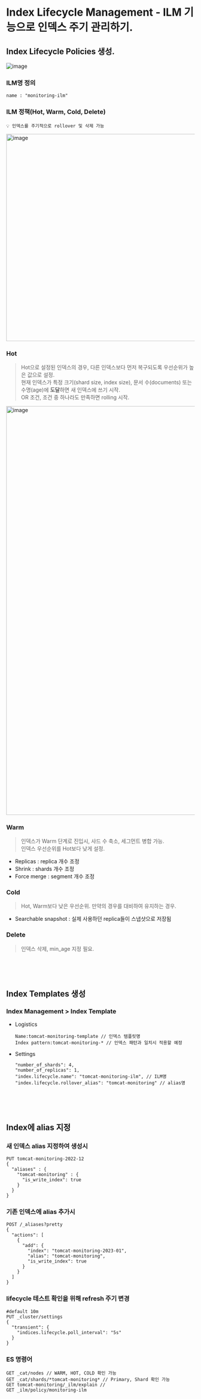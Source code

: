 # Index Lifecycle Management - ILM 기능으로 인덱스 주기 관리하기.

## Index Lifecycle Policies 생성.
![image](https://user-images.githubusercontent.com/65100355/212607021-7a7dc12c-87b7-464e-9915-9cdea29b6a25.png)
  ### ILM명 정의
  ```
  name : "monitoring-ilm"
  ```
  ### ILM 정책(Hot, Warm, Cold, Delete)
  ```
  💡 인덱스를 주기적으로 rollover 및 삭제 가능
  ```
  <img width="552" alt="image" src="https://user-images.githubusercontent.com/65100355/212612991-81e6bb25-c395-405a-9c7d-a18475af4ead.png">
    
  ### Hot
  > Hot으로 설정된 인덱스의 경우, 다른 인덱스보다 먼저 복구되도록 우선순위가 높은 값으로 설정.<br>
  > 현재 인덱스가 특정 크기(shard size, index size), 문서 수(documents) 또는 수명(age)에 <b>도달</b>하면 새 인덱스에 쓰기 시작.<br>
  > OR 조건, 조건 중 하나라도 만족하면 rolling 시작.
  <img width="1089" alt="image" src="https://user-images.githubusercontent.com/65100355/212608138-029067da-0560-48ea-9203-c2739a18e933.png">

  ### Warm
  > 인덱스가 Warm 단계로 진입시, 샤드 수 축소, 세그먼트 병합 가능.<br>
  > 인덱스 우선순위를 Hot보다 낮게 설정.<br>
  - Replicas : replica 개수 조정
  - Shrink : shards 개수 조정
  - Force merge : segment 개수 조정
  
  ### Cold
  > Hot, Warm보다 낮은 우선순위. 만약의 경우를 대비하여 유지하는 경우.
  - Searchable snapshot : 실제 사용하던 replica들이 스냅샷으로 저장됨
   
  ### Delete
  > 인덱스 삭제, min_age 지정 필요.

<br>
<br>
<br>

## Index Templates 생성
### Index Management > Index Template 
  - Logistics<br>
    ```
    Name:tomcat-monitoring-template // 인덱스 템플릿명
    Index pattern:tomcat-monitoring-* // 인덱스 패턴과 일치시 적용할 예정
    ```

  - Settings<br>
    ```
    "number_of_shards": 4,
    "number_of_replicas": 1,
    "index.lifecycle.name": "tomcat-monitoring-ilm", // ILM명
    "index.lifecycle.rollover_alias": "tomcat-monitoring" // alias명
    ```

<br>
<br>
<br>

## Index에 alias 지정
### 새 인덱스 alias 지정하여 생성시
  ```
  PUT tomcat-monitoring-2022-12
  {
    "aliases" : {
      "tomcat-monitoring" : {
        "is_write_index": true
      }
    }
  }
  ```
  
### 기존 인덱스에 alias 추가시
  ```
  POST /_aliases?pretty
  {
    "actions": [
      {
        "add": {
          "index": "tomcat-monitoring-2023-01",
          "alias": "tomcat-monitoring",
          "is_write_index": true
        }
      }
    ]
  }
  ```

### lifecycle 테스트 확인을 위해 refresh 주기 변경
  ```
  #default 10m
  PUT _cluster/settings
  {
    "transient": {
      "indices.lifecycle.poll_interval": "5s"
    }
  }
  ```

### ES 명령어
  ```
  GET _cat/nodes // WARM, HOT, COLD 확인 가능
  GET _cat/shards/*tomcat-monitoring* // Primary, Shard 확인 가능
  GET tomcat-monitoring/_ilm/explain //
  GET _ilm/policy/monitoring-ilm
  ```  
